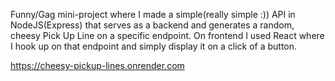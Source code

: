 Funny/Gag mini-project where I made a simple(really simple :)) API in NodeJS(Express) that serves as a backend and generates a random, cheesy Pick Up Line on a specific endpoint. On frontend I used React where I hook up on that endpoint and simply display it on a click of a button.

https://cheesy-pickup-lines.onrender.com
